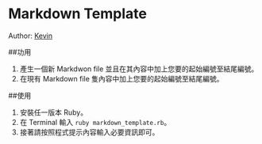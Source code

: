 Markdown Template
=================

Author: [Kevin](http://blog.cgmlife.net/)

##功用

1. 產生一個新 Markdwon file 並且在其內容中加上您要的起始編號至結尾編號。
2. 在現有 Markdown file 隻內容中加上您要的起始編號至結尾編號。

##使用

1. 安裝任一版本 Ruby。
2. 在 Terminal 輸入 <code>ruby markdown_template.rb</code>。
3. 接著請按照程式提示內容輸入必要資訊即可。
